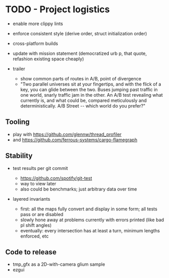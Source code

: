 # TODO - Project logistics

- enable more clippy lints
- enforce consistent style (derive order, struct initialization order)
- cross-platform builds

- update with mission statement (democratized urb p, that quote, refashion existing space cheaply)
- trailer
	- show common parts of routes in A/B, point of divergence
	- "Two parallel universes sit at your fingertips, and with the flick of a key, you can glide between the two. Buses jumping past traffic in one world, snarly traffic jam in the other. An A/B test revealing what currently is, and what could be, compared meticulously and deterministically. A/B Street -- which world do you prefer?"

## Tooling

- play with https://github.com/glennw/thread_profiler
- and https://github.com/ferrous-systems/cargo-flamegraph

## Stability

- test results per git commit
	- https://github.com/spotify/git-test
	- way to view later
	- also could be benchmarks; just arbitrary data over time

- layered invariants
	- first: all the maps fully convert and display in some form; all tests pass or are disabled
	- slowly hone away at problems currently with errors printed (like bad pl shift angles)
	- eventually: every intersection has at least a turn, minimum lengths enforced, etc

## Code to release

- tmp_gfx as a 2D-with-camera glium sample
- ezgui
